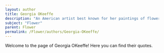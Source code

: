 ```yaml
---
layout: author
title: Georgia OKeeffe
description: "An American artist best known for her paintings of flowers and landscapes; her work showcases flowers in large, abstract forms, emphasizing their beauty."
subject: "Flower"
parent: Flower
permalink: /Flower/authors/Georgia-OKeeffe/
---
```


Welcome to the page of Georgia OKeeffe! Here you can find their quotes.
